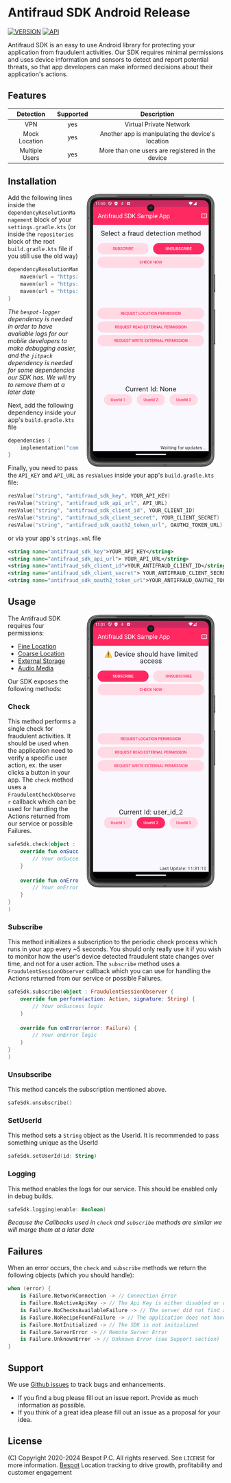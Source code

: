 # Antifraud SDK Android Release

[![VERSION](https://img.shields.io/badge/VERSION-1.0.0-green)](#)
[![API](https://img.shields.io/badge/API-24%2B-brightgreen.svg?style=flat)](#)

Antifraud SDK is an easy to use Android library for protecting your application from fraudulent activities.
Our SDK requires minimal permissions and uses device information and sensors to detect and report potential threats,
so that app developers can make informed decisions about their application's actions.

## Features
|   Detection     	   | Supported  	 |          Description                    	           |
|:-------------------:|:------------:|:---------------------------------------------------:|
|    VPN        	     |   yes    	   |       Virtual Private Network              	        |
|  Mock Location   	  |   yes    	   | Another app is manipulating the device's location 	 |
| Multiple  Users  	  |   yes    	   |  More than one users are registered in the device	  |

## Installation

<img src="screenshots/sample_start.png" width="300" align="right" hspace="20">

Add the following lines inside the `dependencyResolutionManagement` block of your `settings.gradle.kts` 
(or inside the `repositories` block of the root `build.gradle.kts` file if you still use the old way)

```kotlin
dependencyResolutionManagement {
    maven(url = "https://artifactory.bespot.com/artifactory/bespot-antifraud")
    maven(url = "https://artifactory.bespot.com/artifactory/bespot-logger")
    maven(url = "https://jitpack.io" )
}
```
_The `bespot-logger` dependency is needed in order to have available logs for our mobile developers to make debugging easier,
and the `jitpack` dependency is needed for some dependencies our SDK has. We will try to remove them at a later date_

Next, add the following dependency inside your app's `build.gradle.kts` file
```kotlin
dependencies {
    implementation("com.bespot.antifraud:sdk-android:$latest_version")
}
```

Finally, you need to pass the `API_KEY` and `API_URL` as `resValues` inside your app's `build.gradle.kts` file:
```kotlin
resValue("string", "antifraud_sdk_key", YOUR_API_KEY)
resValue("string", "antifraud_sdk_api_url", API_URL)
resValue("string", "antifraud_sdk_client_id", YOUR_CLIENT_ID)
resValue("string", "antifraud_sdk_client_secret", YOUR_CLIENT_SECRET)
resValue("string", "antifraud_sdk_oauth2_token_url", OAUTH2_TOKEN_URL)
```
or via your app's `strings.xml` file
```xml
<string name="antifraud_sdk_key">YOUR_API_KEY</string>
<string name="antifraud_sdk_api_url"> YOUR_API_URL</string>
<string name="antifraud_sdk_client_id">YOUR_ANTIFRAUD_CLIENT_ID</string>
<string name="antifraud_sdk_client_secret"> YOUR_ANTIFRAUD_CLIENT_SECRET</string>
<string name="antifraud_sdk_oauth2_token_url">YOUR_ANTIFRAUD_OAUTH2_TOKEN_URL</string>
```
## Usage

<img src="screenshots/sample_subscribe.png" width="300" align="right" hspace="20">

The Antifraud SDK requires four permissions:
- [Fine Location](https://developer.android.com/reference/android/Manifest.permission#ACCESS_FINE_LOCATION)
- [Coarse Location](https://developer.android.com/reference/android/Manifest.permission#ACCESS_COARSE_LOCATION)
- [External Storage](https://developer.android.com/reference/android/Manifest.permission#WRITE_EXTERNAL_STORAGE) 
- [Audio Media](https://developer.android.com/reference/android/Manifest.permission#READ_MEDIA_AUDIO)

Our SDK exposes the following methods:

### Check
This method performs a single check for fraudulent activities. It should be used when the application need to verify a specific user action, ex. the user clicks a button in your app.
The `check` method uses a `FraudulentCheckObserver` callback which can be used for handling the Actions returned from our service or possible Failures.
```kotlin
safeSdk.check(object : FraudulentCheckObserver {
    override fun onSuccess(action: Action, signature: String) {
        // Your onSuccess logic
    }

    override fun onError(error: Failure) {
        // Your onError logic
    }
}
)
```

### Subscribe
This method initializes a subscription to the periodic check process which runs in your app every ~5 seconds. You should only really use it if you wish to monitor how the user's device detected fraudulent state changes over time, and not for a user action.
The `subscribe` method uses a `FraudulentSessionObserver` callback which you can use for handling the Actions returned from our service or possible Failures.
```kotlin
safeSdk.subscribe(object : FraudulentSessionObserver {
    override fun perform(action: Action, signature: String) {
        // Your onSuccess logic
    }

    override fun onError(error: Failure) {
        // Your onError logic
    }
}
)
```

### Unsubscribe
This method cancels the subscription mentioned above.
```kotlin
safeSdk.unsubscribe()
```
### SetUserId
This method sets a `String` object as the UserId. It is recommended to pass something unique as the UserId
```kotlin
safeSdk.setUserId(id: String)
```

### Logging
This method enables the logs for our service. This should be enabled only in debug builds.
```kotlin
safeSdk.logging(enable: Boolean)
```


_Because the Callbacks used in `check` and `subscribe` methods are similar we will merge them at a later date_

## Failures
When an error occurs, the `check` and `subscribe` methods we return the following objects (which you should handle):
```kotlin
when (error) {
    is Failure.NetworkConnection -> // Connection Error
    is Failure.NoActiveApiKey -> // The Api Key is either disabled or wrong
    is Failure.NoChecksAvailableFailure -> // The server did not find available Checks
    is Failure.NoRecipeFoundFailure -> // The application does not have a valid Recipe
    is Failure.NotInitialized -> // The SDK is not initialized
    is Failure.ServerError -> // Remote Server Error
    is Failure.UnknownError -> // Unknown Error (see Support section)
}
```

## Support
We use [Github issues](https://github.com/bespot/Antifraud-SDK-Android-Release/issues) to track bugs and enhancements.

- If you find a bug please fill out an issue report. Provide as much information as possible.
- If you think of a great idea please fill out an issue as a proposal for your idea.

## License
(C) Copyright 2020-2024 Bespot P.C. All rights reserved. See `LICENSE` for more information.
[Bespot](https://bespot.com/) Location tracking to drive growth, profitability and customer engagement
